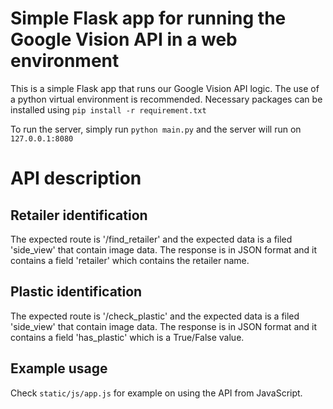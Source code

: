 # Simple Flask app for running the Google Vision API in a web environment

This is a simple Flask app that runs our Google Vision API logic. The use of a
python virtual environment is recommended. Necessary packages can be installed
using `pip install -r requirement.txt`  

To run the server, simply run `python main.py`
and the server will run on `127.0.0.1:8080`

# API description
## Retailer identification
The expected route is '/find_retailer' and the
expected data is a filed 'side_view' that
contain image data. The response is in JSON
format and it contains a field 'retailer'
which contains the retailer name.  

## Plastic identification
The expected route is '/check_plastic' and the
expected data is a filed 'side_view' that
contain image data. The response is in JSON
format and it contains a field 'has_plastic'
which is a True/False value.


## Example usage
Check `static/js/app.js` for example on using
the API from JavaScript.
